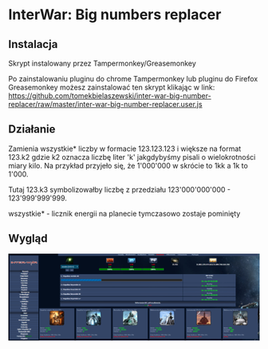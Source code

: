 # InterWar: Big numbers replacer

## Instalacja
Skrypt instalowany przez Tampermonkey/Greasemonkey

Po zainstalowaniu pluginu do chrome Tampermonkey lub pluginu do Firefox Greasemonkey możesz zainstalować ten skrypt klikając w link:
https://github.com/tomekbielaszewski/inter-war-big-number-replacer/raw/master/inter-war-big-number-replacer.user.js

## Działanie
Zamienia wszystkie* liczby w formacie 123.123.123 i większe na format 123.k2 gdzie k2 oznacza liczbę liter 'k' 
jakgdybyśmy pisali o wielokrotności miary kilo. Na przykład przyjeło się, że 1'000'000 w skrócie to 1kk a 1k to 1'000. 

Tutaj 123.k3 symbolizowałby liczbę z przedziału 123'000'000'000 - 123'999'999'999.

wszystkie* - licznik energii na planecie tymczasowo zostaje pominięty

## Wygląd

![inter-war-big-number-replacer_screenshot](./inter-war-big-number-replacer_screenshot.PNG)
